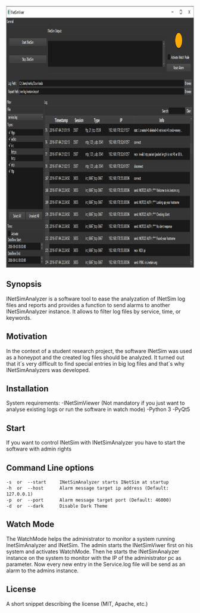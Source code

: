 
<img height="700" src="https://github.com/ProchaskaMarkus/INetSimAnalyzer/blob/master/INetSimAnalyzerGui.png" />

## Synopsis

INetSimAnalyzer is a software tool to ease the analyzation of INetSim log files and reports and provides
a function to send alarms to another INetSimAnalyzer instance. It allows to filter log files by service,
time, or keywords.

## Motivation

In the context of a student research project, the software INetSim was used as a honeypot and the created 
log files should be analyzed. It turned out that it´s very difficult to find special entries in big log 
files and that´s why INetSimAnalyzers was developed.

## Installation

System requirements:
	-INetSimViewer (Not mandatory if you just want to analyse existing logs or run the software in watch mode)
	-Python 3
	-PyQt5

## Start
If you want to control INetSim with INetSimAnalyzer you have to start the software with admin rights

## Command Line options
	-s  or  --start		INetSimAnalyzer starts INetSim at startup
	-h  or  --host		Alarm message target ip address (Default: 127.0.0.1)
	-p  or  --port		Alarm message target port (Default: 46000)
	-d  or  --dark		Disable Dark Theme
	
## Watch Mode
The WatchMode helps the administrator to monitor a system running InetSimAnalyzer and INetSim. The admin starts 
the INetSimViwer first on his system and activates WatchMode. Then he starts the INetSimAnalyzer instance on the 
system to monitor with the IP of the administrator pc as parameter. Now every new entry in the Service.log file 
will be send as an alarm to the admins instance.	

## License

A short snippet describing the license (MIT, Apache, etc.)